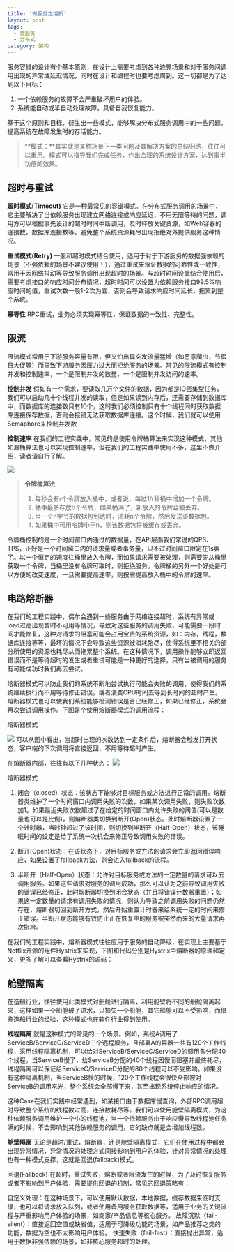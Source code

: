 ```yaml
---
title: '微服务之熔断'
layout: post
tags:
  - 微服务
  - 分布式
category: 架构
---
```


服务容错的设计有个基本原则，在设计上需要考虑到各种边界场景和对于服务间调用出现的异常或延迟情况，同时在设计和编程时也要考虑周到。这一切都是为了达到以下目标：

1. 一个依赖服务的故障不会严重破坏用户的体验。
2. 系统能自动或半自动处理故障，具备自我恢复能力。

基于这个原则和目标，衍生出一些模式，能够解决分布式服务调用中的一些问题，提高系统在故障发生时的存活能力。

> **模式：**其实就是某种场景下一类问题及其解决方案的总结归纳，往往可以重用。模式可以指导我们完成任务，作出合理的系统设计方案，达到事半功倍的效果。

<!--more-->

## 超时与重试

**超时模式(Timeout)**
它是一种最常见的容错模式。在分布式服务调用的场景中，它主要解决了当依赖服务出现建立网络连接或响应延迟，不用无限等待的问题，调用方可以根据事先设计的超时时间中断调用，及时释放关键资源，如Web容器的连接数，数据库连接数等，避免整个系统资源耗尽出现拒绝对外提供服务这种情况。

**重试模式(Retry)**
一般和超时模式结合使用，适用于对于下游服务的数据强依赖的场景（不强依赖的场景不建议使用！），通过重试来保证数据的可靠性或一致性，常用于因网络抖动等导致服务调用出现超时的场景。与超时时间设置结合使用后，需要考虑接口的响应时间分布情况，超时时间可以设置为依赖服务接口99.5%响应时间的值，重试次数一般1-2次为宜，否则会导致请求响应时间延长，拖累到整个系统。

**幂等性**
RPC重试，业务必须实现幂等性，保证数据的一致性、完整性。


## 限流

限流模式常用于下游服务容量有限，但又怕出现突发流量猛增（如恶意爬虫，节假日大促等）而导致下游服务因压力过大而拒绝服务的场景。常见的限流模式有控制并发和控制速率，一个是限制并发的数量，一个是限制并发访问的速率。

**控制并发**
假如有一个需求，要读取几万个文件的数据，因为都是IO密集型任务，我们可以启动几十个线程并发的读取，但是如果读到内存后，还需要存储到数据库中，而数据库的连接数只有10个，这时我们必须控制只有十个线程同时获取数据库连接保存数据，否则会报错无法获取数据库连接。这个时候，我们就可以使用Semaphore来控制并发数

**控制速率**
在我们的工程实践中，常见的是使用令牌桶算法来实现这种模式，其他如漏桶算法也可以实现控制速率，但在我们的工程实践中使用不多，这里不做介绍，读者请自行了解。

![](http://www.stelin.me/assets/img/架构/QQ20170608-153414.png)

> **令牌桶算法**
>1. 每秒会有r个令牌放入桶中，或者说，每过1/r秒桶中增加一个令牌。
>2. 桶中最多存放b个令牌，如果桶满了，新放入的令牌会被丢弃。
>3. 当一个n字节的数据包到达时，消耗n个令牌，然后发送该数据包。
>4. 如果桶中可用令牌小于n，则该数据包将被缓存或丢弃。
>
令牌桶控制的是一个时间窗口内通过的数据量，在API层面我们常说的QPS、TPS，正好是一个时间窗口内的请求量或者事务量，只不过时间窗口限定在1s罢了。以一个恒定的速度往桶里放入令牌，而如果请求需要被处理，则需要先从桶里获取一个令牌，当桶里没有令牌可取时，则拒绝服务。令牌桶的另外一个好处是可以方便的改变速度，一旦需要提高速率，则按需提高放入桶中的令牌的速率。


## 电路熔断器

在我们的工程实践中，偶尔会遇到一些服务由于网络连接超时，系统有异常或load过高出现暂时不可用等情况，导致对这些服务的调用失败，可能需要一段时间才能修复，这种对请求的阻塞可能会占用宝贵的系统资源，如：内存，线程，数据库连接等等，最坏的情况下会导致这些资源被消耗殆尽，使得系统里不相关的部分所使用的资源也耗尽从而拖累整个系统。在这种情况下，调用操作能够立即返回错误而不是等待超时的发生或者重试可能是一种更好的选择，只有当被调用的服务有可能成功时我们再去尝试。

熔断器模式可以防止我们的系统不断地尝试执行可能会失败的调用，使得我们的系统继续执行而不用等待修正错误，或者浪费CPU时间去等到长时间的超时产生。熔断器模式也可以使我们系统能够检测错误是否已经修正，如果已经修正，系统会再次尝试调用操作。下图是个使用熔断器模式的调用流程：

熔断器模式

![](http://www.stelin.me/assets/img/架构/QQ20170608-153513.png)
可以从图中看出，当超时出现的次数达到一定条件后，熔断器会触发打开状态，客户端的下次调用将直接返回，不用等待超时产生。


在熔断器内部，往往有以下几种状态：
![](http://www.stelin.me/assets/img/架构/QQ20170608-153525.png)

熔断器模式

1. 闭合（closed）状态：该状态下能够对目标服务或方法进行正常的调用。熔断器类维护了一个时间窗口内调用失败的次数，如果某次调用失败，则失败次数加1。如果最近失败次数超过了在给定的时间窗口内允许失败的阈值(可以是数量也可以是比例)，则熔断器类切换到断开(Open)状态。此时熔断器设置了一个计时器，当时钟超过了该时间，则切换到半断开（Half-Open）状态，该睡眠时间的设定是给了系统一次机会来修正导致调用失败的错误。

2. 断开(Open)状态：在该状态下，对目标服务或方法的请求会立即返回错误响应，如果设置了fallback方法，则会进入fallback的流程。

3. 半断开（Half-Open）状态：允许对目标服务或方法的一定数量的请求可以去调用服务。如果这些请求对服务的调用成功，那么可以认为之前导致调用失败的错误已经修正，此时熔断器切换到闭合状态（并且将错误计数器重置）；如果这一定数量的请求有调用失败的情况，则认为导致之前调用失败的问题仍然存在，熔断器切回到断开方式，然后开始重置计时器来给系统一定的时间来修正错误。半断开状态能够有效防止正在恢复中的服务被突然而来的大量请求再次拖垮。

在我们的工程实践中，熔断器模式往往应用于服务的自动降级，在实现上主要基于Netflix开源的组件Hystrix来实现，下图和代码分别是Hystrix中熔断器的原理和定义，更多了解可以查看Hystrix的源码：


## 舱壁隔离

在造船行业，往往使用此类模式对船舱进行隔离，利用舱壁将不同的船舱隔离起来，这样如果一个船舱破了进水，只损失一个船舱，其它船舱可以不受影响，而借鉴造船行业的经验，这种模式也在软件行业得到使用。

**线程隔离**
就是这种模式的常见的一个场景。例如，系统A调用了ServiceB/ServiceC/ServiceD三个远程服务，且部署A的容器一共有120个工作线程，采用线程隔离机制，可以给对ServiceB/ServiceC/ServiceD的调用各分配40个线程。当ServiceB慢了，给ServiceB分配的40个线程因慢而阻塞并最终耗尽，线程隔离可以保证给ServiceC/ServiceD分配的80个线程可以不受影响。如果没有这种隔离机制，当ServiceB慢的时候，120个工作线程会很快全部被对ServiceB的调用吃光，整个系统会全部慢下来，甚至出现系统停止响应的情况。

这种Case在我们实践中经常遇到，如某接口由于数据库慢查询，外部RPC调用超时导致整个系统的线程数过高，连接数耗尽等。我们可以使用舱壁隔离模式，为这种依赖服务调用维护一个小的线程池，当一个依赖服务由于响应慢导致线程池任务满的时候，不会影响到其他依赖服务的调用，它的缺点就是会增加线程数。

**舱壁隔离**
无论是超时/重试，熔断器，还是舱壁隔离模式，它们在使用过程中都会出现异常情况，异常情况的处理方式间接影响到用户的体验，针对异常情况的处理也有一种模式支撑，这就是回退(fallback)模式。

回退(Fallback)
在超时，重试失败，熔断或者限流发生的时候，为了及时恢复服务或者不影响到用户体验，需要提供回退的机制，常见的回退策略有：

自定义处理：在这种场景下，可以使用默认数据，本地数据，缓存数据来临时支撑，也可以将请求放入队列，或者使用备用服务获取数据等，适用于业务的关键流程与严重影响用户体验的场景，如商家/产品信息等核心服务。
故障沉默（fail-silent）：直接返回空值或缺省值，适用于可降级功能的场景，如产品推荐之类的功能，数据为空也不太影响用户体验。
快速失败（fail-fast）：直接抛出异常，适用于数据非强依赖的场景，如非核心服务超时的处理。



